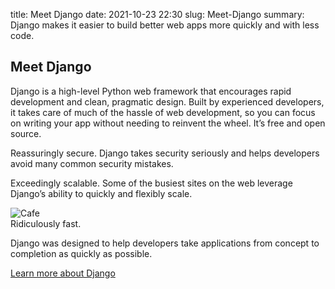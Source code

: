 title: Meet Django
date: 2021-10-23 22:30
slug: Meet-Django
summary: Django makes it easier to build better web apps more quickly and with less code.

## Meet Django
Django is a high-level Python web framework that encourages rapid development and clean, pragmatic design. Built by experienced developers, it takes care of much of the hassle of web development, so you can focus on writing your app without needing to reinvent the wheel. It’s free and open source.



Reassuringly secure.
Django takes security seriously and helps developers avoid many common security mistakes.

Exceedingly scalable.
Some of the busiest sites on the web leverage Django’s ability to quickly and flexibly scale.

<div class="gallery large">
    <a>
        <img src="https://i.ytimg.com/vi/IAooXLAPoBQ/sddefault.jpg" alt="Cafe">
        <br/>
        <span>Ridiculously fast.</span>
    </a>
    <p>Django was designed to help developers take applications from concept to completion as quickly as possible.</p>
</div>

<div><a href="https://www.djangoproject.com/start/overview/" rel="lightbox" title="django">Learn more about Django</div>